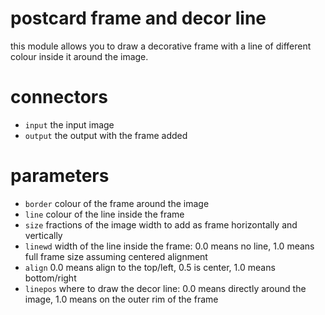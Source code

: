 # postcard frame and decor line

this module allows you to draw a decorative frame with a line of different colour inside it
around the image.

# connectors

* `input` the input image
* `output` the output with the frame added

# parameters

* `border` colour of the frame around the image
* `line` colour of the line inside the frame
* `size` fractions of the image width to add as frame horizontally and vertically 
* `linewd` width of the line inside the frame: 0.0 means no line, 1.0 means full frame size assuming centered alignment
* `align` 0.0 means align to the top/left, 0.5 is center, 1.0 means bottom/right
* `linepos` where to draw the decor line: 0.0 means directly around the image, 1.0 means on the outer rim of the frame
